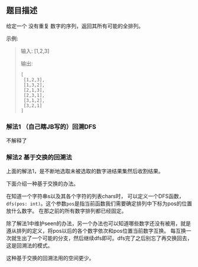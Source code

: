 ## 题目描述
给定一个 没有重复 数字的序列，返回其所有可能的全排列。

示例:
>输入: [1,2,3]
>
>输出:
>
>```
>[
>  [1,2,3],
>  [1,3,2],
>  [2,1,3],
>  [2,3,1],
>  [3,1,2],
>  [3,2,1]
>]
>```


### 解法1 （自己瞎JB写的）回溯DFS
不解释了

### 解法2 基于交换的回溯法
上面的解法1，是不断地选取未被选取的数字进结果集然后收割结果。

下面介绍一种基于交换的办法。

在知道一个字符串s以及其各个字符的列表chars时，
可以定义一个DFS函数，`dfs(pos: int)`。这个参数`pos`是指当前函数我们需要确定排列中下标为pos的位置放什么数字。
在那之前的所有数字排列都已经固定。

除了解法1中维护seen的办法，另一个办法也可以知道哪些数字还没有被用，就是遵从排列的定义，将pos以后的各个数字依次和pos位置当前数字互换。
每互换一次就生出了一个可能的分支，然后继续dfs即可。dfs完了之后别忘了再交换回去，这是回溯法的模式。

这种基于交换的回溯法用的空间更少。
